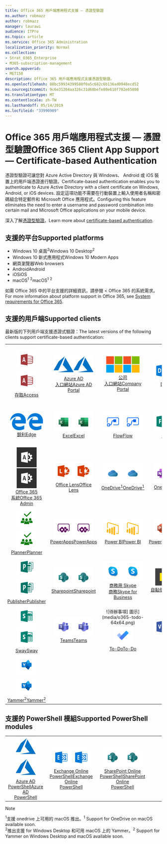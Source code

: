 ```yaml
---
title: Office 365 用戶端應用程式支援 — 憑證型驗證
ms.author: robmazz
author: robmazz
manager: laurawi
audience: ITPro
ms.topic: article
ms.service: Office 365 Administration
localization_priority: Normal
ms.collection:
- Strat_O365_Enterprise
- M365-subscription-management
search.appverid:
- MET150
description: Office 365 用戶端應用程式支援憑證型驗證。
ms.openlocfilehash: 88bc59934399588f0a5c682c6b136ad0948ecd52
ms.sourcegitcommit: 9c6e31204aa326c31d60befe80e610f702e65800
ms.translationtype: MT
ms.contentlocale: zh-TW
ms.lasthandoff: 05/14/2019
ms.locfileid: "33990909"
---
```

# <a name="office-365-client-app-support--certificate-based-authentication"></a><span data-ttu-id="906ea-103">Office 365 用戶端應用程式支援 — 憑證型驗證</span><span class="sxs-lookup"><span data-stu-id="906ea-103">Office 365 Client App Support — Certificate-based Authentication</span></span>

<span data-ttu-id="906ea-104">憑證型驗證可讓您對 Azure Active Directory 與 Windows、 Android 或 iOS 裝置上的用戶端憑證進行驗證。</span><span class="sxs-lookup"><span data-stu-id="906ea-104">Certificate-based authentication enables you to authenticate to Azure Active Directory with a client certificate on Windows, Android, or iOS devices.</span></span> <span data-ttu-id="906ea-105">設定這項功能不需要在行動裝置上輸入使用者名稱和密碼組合特定郵件和 Microsoft Office 應用程式。</span><span class="sxs-lookup"><span data-stu-id="906ea-105">Configuring this feature eliminates the need to enter a username and password combination into certain mail and Microsoft Office applications on your mobile device.</span></span>

<span data-ttu-id="906ea-106">深入了解[憑證型驗證](https://docs.microsoft.com/azure/active-directory/authentication/active-directory-certificate-based-authentication-get-started)。</span><span class="sxs-lookup"><span data-stu-id="906ea-106">Learn more about [certificate-based authentication](https://docs.microsoft.com/azure/active-directory/authentication/active-directory-certificate-based-authentication-get-started).</span></span>

## <a name="supported-platforms"></a><span data-ttu-id="906ea-107">支援的平台</span><span class="sxs-lookup"><span data-stu-id="906ea-107">Supported platforms</span></span>

 - <span data-ttu-id="906ea-108">Windows 10 桌面<sup>2</sup></span><span class="sxs-lookup"><span data-stu-id="906ea-108">Windows 10 Desktop<sup>2</sup></span></span>
 - <span data-ttu-id="906ea-109">Windows 10 新式應用程式</span><span class="sxs-lookup"><span data-stu-id="906ea-109">Windows 10 Modern Apps</span></span>
 - <span data-ttu-id="906ea-110">網頁瀏覽器</span><span class="sxs-lookup"><span data-stu-id="906ea-110">Web browsers</span></span>
 - <span data-ttu-id="906ea-111">Android</span><span class="sxs-lookup"><span data-stu-id="906ea-111">Android</span></span>
 - <span data-ttu-id="906ea-112">iOS</span><span class="sxs-lookup"><span data-stu-id="906ea-112">iOS</span></span>
 - <span data-ttu-id="906ea-113">macOS<sup>1</sup> <sup>2</sup></span><span class="sxs-lookup"><span data-stu-id="906ea-113">macOS<sup>1</sup> <sup>2</sup></span></span>

<span data-ttu-id="906ea-114">如需 Office 365 中的平台支援的詳細資訊，請參閱 < <b0>Office 365 的系統需求</b0>。</span><span class="sxs-lookup"><span data-stu-id="906ea-114">For more information about platform support in Office 365, see [System requirements for Office 365](https://products.office.com/office-system-requirements).</span></span>

## <a name="supported-clients"></a><span data-ttu-id="906ea-115">支援的用戶端</span><span class="sxs-lookup"><span data-stu-id="906ea-115">Supported clients</span></span>

<span data-ttu-id="906ea-116">最新版的下列用戶端支援憑證式驗證：</span><span class="sxs-lookup"><span data-stu-id="906ea-116">The latest versions of the following clients support certificate-based authentication:</span></span>

| | | | | | |
|:---:|:---:|:---:|:---:|:---:|:---:|
| <span data-ttu-id="906ea-117">![Access 圖示](media/o365-access-64x64.png)</span><span class="sxs-lookup"><span data-stu-id="906ea-117">![Access icon](media/o365-access-64x64.png)</span></span> <br> [<span data-ttu-id="906ea-118">存取</span><span class="sxs-lookup"><span data-stu-id="906ea-118">Access</span></span>](https://products.office.com/access) | <span data-ttu-id="906ea-119">![Azure 的圖示](media/o365-azure-64x64.png)</span><span class="sxs-lookup"><span data-stu-id="906ea-119">![Azure icon](media/o365-azure-64x64.png)</span></span> <br> [<span data-ttu-id="906ea-120">Azure AD<br>入口網站</span><span class="sxs-lookup"><span data-stu-id="906ea-120">Azure AD <br> Portal </span></span>](https://azure.microsoft.com/features/azure-portal/) | <span data-ttu-id="906ea-121">![公司入口網站圖示](media/o365-microsoft-64x64.png)</span><span class="sxs-lookup"><span data-stu-id="906ea-121">![Company portal icon](media/o365-microsoft-64x64.png)</span></span> <br> [<span data-ttu-id="906ea-122">公司<br>入口網站</span><span class="sxs-lookup"><span data-stu-id="906ea-122">Company <br> Portal </span></span>](https://docs.microsoft.com/intune-user-help/sign-in-to-the-company-portal) | <span data-ttu-id="906ea-123">![Delve 圖示](media/o365-delve-64x64.png)</span><span class="sxs-lookup"><span data-stu-id="906ea-123">![Delve icon](media/o365-delve-64x64.png)</span></span> <br> [<span data-ttu-id="906ea-124">Delve</span><span class="sxs-lookup"><span data-stu-id="906ea-124">Delve</span></span>](https://products.office.com/business/intelligent-search) | <span data-ttu-id="906ea-125">![Dynamics 365 圖示](media/o365-dynamics365-64x64.png)</span><span class="sxs-lookup"><span data-stu-id="906ea-125">![Dynamics 365 icon](media/o365-dynamics365-64x64.png)</span></span> <br> [<span data-ttu-id="906ea-126">Dynamics 365</span><span class="sxs-lookup"><span data-stu-id="906ea-126">Dynamics 365</span></span>](https://dynamics.microsoft.com) 
| <span data-ttu-id="906ea-127">![Edge 圖示](media/o365-edge-64x64.png)</span><span class="sxs-lookup"><span data-stu-id="906ea-127">![Edge icon](media/o365-edge-64x64.png)</span></span> <br> [<span data-ttu-id="906ea-128">銳利</span><span class="sxs-lookup"><span data-stu-id="906ea-128">Edge</span></span>](https://www.microsoft.com/windows/microsoft-edge) | <span data-ttu-id="906ea-129">![Excel 圖示](media/o365-excel-64x64.png)</span><span class="sxs-lookup"><span data-stu-id="906ea-129">![Excel icon](media/o365-excel-64x64.png)</span></span> <br> [<span data-ttu-id="906ea-130">Excel</span><span class="sxs-lookup"><span data-stu-id="906ea-130">Excel</span></span>](https://products.office.com/excel) | <span data-ttu-id="906ea-131">![流程圖示](media/o365-flow-64x64.png)</span><span class="sxs-lookup"><span data-stu-id="906ea-131">![Flow icon](media/o365-flow-64x64.png)</span></span> <br> [<span data-ttu-id="906ea-132">Flow</span><span class="sxs-lookup"><span data-stu-id="906ea-132">Flow</span></span>](https://flow.microsoft.com) | <span data-ttu-id="906ea-133">![表單圖示](media/o365-forms-64x64.png)</span><span class="sxs-lookup"><span data-stu-id="906ea-133">![Forms icon](media/o365-forms-64x64.png)</span></span> <br> [<span data-ttu-id="906ea-134">表單</span><span class="sxs-lookup"><span data-stu-id="906ea-134">Forms</span></span>](https://flow.microsoft.com/connectors/shared_microsoftforms/microsoft-forms/) | <span data-ttu-id="906ea-135">![Kaizala 圖示](media/o365-kaizala-64x64.png)</span><span class="sxs-lookup"><span data-stu-id="906ea-135">![Kaizala icon](media/o365-kaizala-64x64.png)</span></span> <br> [<span data-ttu-id="906ea-136">Kaizala</span><span class="sxs-lookup"><span data-stu-id="906ea-136">Kaizala</span></span>](https://products.office.com/en/business/microsoft-kaizala) 
| <span data-ttu-id="906ea-137">![Office 365 系統管理員圖示](media/o365-o365admin-64x64.png)</span><span class="sxs-lookup"><span data-stu-id="906ea-137">![Office 365 Admin icon](media/o365-o365admin-64x64.png)</span></span> <br> [<span data-ttu-id="906ea-138">Office 365<br>系統</span><span class="sxs-lookup"><span data-stu-id="906ea-138">Office 365 <br> Admin</span></span>](https://products.office.com/business/manage-office-365-admin-app) | <span data-ttu-id="906ea-139">![透鏡圖示](media/o365-lens-64x64.png)</span><span class="sxs-lookup"><span data-stu-id="906ea-139">![Lens icon](media/o365-lens-64x64.png)</span></span> <br> [<span data-ttu-id="906ea-140">Office Lens</span><span class="sxs-lookup"><span data-stu-id="906ea-140">Office Lens</span></span>](https://www.microsoft.com/p/office-lens/9wzdncrfj3t8?activetab=pivot%3Aoverviewtab) | <span data-ttu-id="906ea-141">![OneDrive 商務圖示](media/o365-OneDrive-64x64.png)</span><span class="sxs-lookup"><span data-stu-id="906ea-141">![OneDrive for Business icon](media/o365-OneDrive-64x64.png)</span></span> <br> [<span data-ttu-id="906ea-142">OneDrive<sup>1</sup></span><span class="sxs-lookup"><span data-stu-id="906ea-142">OneDrive<sup>1</sup></span></span>](https://products.office.com/onedrive-for-business/online-cloud-storage) |  <span data-ttu-id="906ea-143">![OneNote 圖示](media/o365-OneNote-64x64.png)</span><span class="sxs-lookup"><span data-stu-id="906ea-143">![OneNote icon](media/o365-OneNote-64x64.png)</span></span> <br> [<span data-ttu-id="906ea-144">OneNote</span><span class="sxs-lookup"><span data-stu-id="906ea-144">OneNote</span></span>](https://products.office.com/onenote) | <span data-ttu-id="906ea-145">![Outlook 圖示](media/o365-outlook-64x64.png)</span><span class="sxs-lookup"><span data-stu-id="906ea-145">![Outlook icon](media/o365-outlook-64x64.png)</span></span> <br> [<span data-ttu-id="906ea-146">Outlook</span><span class="sxs-lookup"><span data-stu-id="906ea-146">Outlook</span></span>](https://products.office.com/outlook) 
| <span data-ttu-id="906ea-147">![規劃圖示](media/o365-planner-64x64.png)</span><span class="sxs-lookup"><span data-stu-id="906ea-147">![Planner icon](media/o365-planner-64x64.png)</span></span> <br> [<span data-ttu-id="906ea-148">Planner</span><span class="sxs-lookup"><span data-stu-id="906ea-148">Planner</span></span>](https://products.office.com/business/task-management-software) | <span data-ttu-id="906ea-149">![PowerApps 圖示](media/o365-powerapps-64x64.png)</span><span class="sxs-lookup"><span data-stu-id="906ea-149">![PowerApps icon](media/o365-powerapps-64x64.png)</span></span> <br> [<span data-ttu-id="906ea-150">PowerApps</span><span class="sxs-lookup"><span data-stu-id="906ea-150">PowerApps </span></span>](https://powerapps.microsoft.com) | <span data-ttu-id="906ea-151">![PowerBI 圖示](media/o365-powerbi-64x64.png)</span><span class="sxs-lookup"><span data-stu-id="906ea-151">![PowerBI icon](media/o365-powerbi-64x64.png)</span></span> <br> [<span data-ttu-id="906ea-152">Power BI</span><span class="sxs-lookup"><span data-stu-id="906ea-152">Power BI</span></span>](https://powerbi.microsoft.com)| <span data-ttu-id="906ea-153">![PowerPoint 圖示](media/o365-powerpoint-64x64.png)</span><span class="sxs-lookup"><span data-stu-id="906ea-153">![PowerPoint icon](media/o365-powerpoint-64x64.png)</span></span> <br> [<span data-ttu-id="906ea-154">PowerPoint</span><span class="sxs-lookup"><span data-stu-id="906ea-154">PowerPoint</span></span>](https://products.office.com/powerpoint) | <span data-ttu-id="906ea-155">![[專案] 圖示](media/o365-project-64x64.png)</span><span class="sxs-lookup"><span data-stu-id="906ea-155">![Project icon](media/o365-project-64x64.png)</span></span> <br> [<span data-ttu-id="906ea-156">Project</span><span class="sxs-lookup"><span data-stu-id="906ea-156">Project</span></span>](https://products.office.com/project) 
| <span data-ttu-id="906ea-157">![Publisher 圖示](media/o365-publisher-64x64.png)</span><span class="sxs-lookup"><span data-stu-id="906ea-157">![Publisher icon](media/o365-publisher-64x64.png)</span></span> <br> [<span data-ttu-id="906ea-158">Publisher</span><span class="sxs-lookup"><span data-stu-id="906ea-158">Publisher</span></span>](https://products.office.com/publisher) | <span data-ttu-id="906ea-159">![SharePoint 圖示](media/o365-sharepoint-64x64.png)</span><span class="sxs-lookup"><span data-stu-id="906ea-159">![SharePoint icon](media/o365-sharepoint-64x64.png)</span></span> <br> [<span data-ttu-id="906ea-160">Sharepoint</span><span class="sxs-lookup"><span data-stu-id="906ea-160">Sharepoint</span></span>](https://products.office.com/sharepoint) | <span data-ttu-id="906ea-161">![Skype 商務圖示](media/o365-skypeforbusiness-64x64.png)</span><span class="sxs-lookup"><span data-stu-id="906ea-161">![Skype for Business icon](media/o365-skypeforbusiness-64x64.png)</span></span> <br> [<span data-ttu-id="906ea-162">商務用 Skype<br>商務</span><span class="sxs-lookup"><span data-stu-id="906ea-162">Skype for <br> Business</span></span>](https://www.skype.com/business/) | <span data-ttu-id="906ea-163">![自黏便箋圖示](media/o365-stickynotes-64x64.png)</span><span class="sxs-lookup"><span data-stu-id="906ea-163">![Sticky Notes icon](media/o365-stickynotes-64x64.png)</span></span> <br> [<span data-ttu-id="906ea-164">自黏便箋</span><span class="sxs-lookup"><span data-stu-id="906ea-164">Sticky Notes</span></span>](https://www.microsoft.com/p/microsoft-sticky-notes/9nblggh4qghw) | <span data-ttu-id="906ea-165">![資料流圖示](media/o365-stream-64x64.png)</span><span class="sxs-lookup"><span data-stu-id="906ea-165">![Stream icon](media/o365-stream-64x64.png)</span></span> <br> [<span data-ttu-id="906ea-166">資料流</span><span class="sxs-lookup"><span data-stu-id="906ea-166">Stream</span></span>](https://stream.microsoft.com) 
| <span data-ttu-id="906ea-167">![Sway 圖示](media/o365-sway-64x64.png)</span><span class="sxs-lookup"><span data-stu-id="906ea-167">![Sway icon](media/o365-sway-64x64.png)</span></span> <br> [<span data-ttu-id="906ea-168">Sway</span><span class="sxs-lookup"><span data-stu-id="906ea-168">Sway</span></span>](https://sway.com) | <span data-ttu-id="906ea-169">![Teams 圖示](media/o365-teams-64x64.png)</span><span class="sxs-lookup"><span data-stu-id="906ea-169">![Teams icon](media/o365-teams-64x64.png)</span></span> <br> [<span data-ttu-id="906ea-170">Teams</span><span class="sxs-lookup"><span data-stu-id="906ea-170">Teams</span></span>](https://products.office.com/microsoft-teams/group-chat-software) | <span data-ttu-id="906ea-171">![待辦事項] 圖示](media/o365-todo-64x64.png)</span><span class="sxs-lookup"><span data-stu-id="906ea-171">![To-Do icon](media/o365-todo-64x64.png)</span></span> <br> [<span data-ttu-id="906ea-172">To-Do</span><span class="sxs-lookup"><span data-stu-id="906ea-172">To-Do</span></span>](https://todo.microsoft.com) | <span data-ttu-id="906ea-173">![Visio 圖示](media/o365-visio-64x64.png)</span><span class="sxs-lookup"><span data-stu-id="906ea-173">![Visio icon](media/o365-visio-64x64.png)</span></span> <br> [<span data-ttu-id="906ea-174">Visio</span><span class="sxs-lookup"><span data-stu-id="906ea-174">Visio</span></span>](https://products.office.com/visio/flowchart-software) | <span data-ttu-id="906ea-175">![Word 圖示](media/o365-word-64x64.png)</span><span class="sxs-lookup"><span data-stu-id="906ea-175">![Word icon](media/o365-word-64x64.png)</span></span> <br> [<span data-ttu-id="906ea-176">Word</span><span class="sxs-lookup"><span data-stu-id="906ea-176">Word</span></span>](https://products.office.com/word) 
| <span data-ttu-id="906ea-177">![Yammer 圖示](media/o365-yammer-64x64.png)</span><span class="sxs-lookup"><span data-stu-id="906ea-177">![Yammer icon](media/o365-yammer-64x64.png)</span></span> <br> [<span data-ttu-id="906ea-178">Yammer<sup>2</sup></span><span class="sxs-lookup"><span data-stu-id="906ea-178">Yammer<sup>2</sup></span></span>](https://products.office.com/yammer/yammer-overview) |

## <a name="supported-powershell-modules"></a><span data-ttu-id="906ea-179">支援的 PowerShell 模組</span><span class="sxs-lookup"><span data-stu-id="906ea-179">Supported PowerShell modules</span></span>

| | | | | | |
|:---:|:---:|:---:|:---:|:---:|:---:|
| <span data-ttu-id="906ea-180">![Azure 的圖示](media/o365-azure-64x64.png)</span><span class="sxs-lookup"><span data-stu-id="906ea-180">![Azure icon](media/o365-azure-64x64.png)</span></span> <br> [<span data-ttu-id="906ea-181">Azure AD <br> PowerShell</span><span class="sxs-lookup"><span data-stu-id="906ea-181">Azure AD <br> PowerShell</span></span>](https://docs.microsoft.com/powershell/azure/active-directory/overview?view=azureadps-2.0) | <span data-ttu-id="906ea-182">![Exchange 圖示](media/o365-exchange-64x64.png)</span><span class="sxs-lookup"><span data-stu-id="906ea-182">![Exchange icon](media/o365-exchange-64x64.png)</span></span> <br> [<span data-ttu-id="906ea-183">Exchange Online <br> PowerShell</span><span class="sxs-lookup"><span data-stu-id="906ea-183">Exchange Online <br> PowerShell</span></span>](https://docs.microsoft.com/powershell/exchange/exchange-online/exchange-online-powershell?view=exchange-ps) | <span data-ttu-id="906ea-184">![SharePoint 圖示](media/o365-sharepoint-64x64.png)</span><span class="sxs-lookup"><span data-stu-id="906ea-184">![SharePoint icon](media/o365-sharepoint-64x64.png)</span></span> <br> [<span data-ttu-id="906ea-185">SharePoint Online <br> PowerShell</span><span class="sxs-lookup"><span data-stu-id="906ea-185">SharePoint Online <br> PowerShell</span></span>](https://docs.microsoft.com/sharepoint/manage-team-and-communication-sites-in-powershell)

> [!NOTE]
> <span data-ttu-id="906ea-186"><sup>1</sup>支援 onedrive 上可用的 macOS 推出。</span><span class="sxs-lookup"><span data-stu-id="906ea-186"><sup>1</sup> Support for OneDrive on macOS available soon.</span></span> <br>
> <span data-ttu-id="906ea-187"><sup>2</sup>推出支援 for Windows Desktop 和可用 macOS 上的 Yammer。</span><span class="sxs-lookup"><span data-stu-id="906ea-187"><sup>2</sup> Support for Yammer on Windows Desktop and macOS available soon.</span></span>
